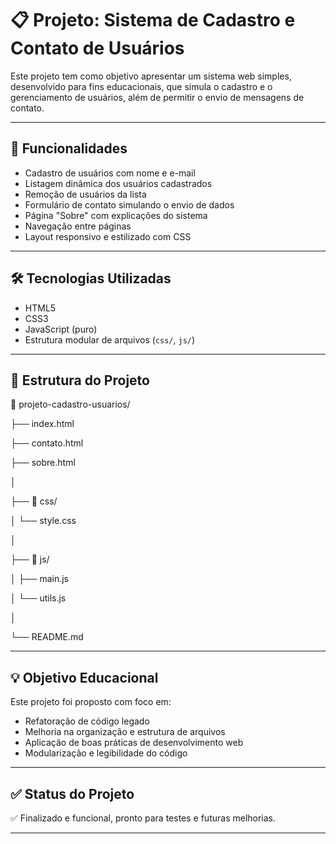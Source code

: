 # 📋 Projeto: Sistema de Cadastro e Contato de Usuários

Este projeto tem como objetivo apresentar um sistema web simples, desenvolvido para fins educacionais, que simula o cadastro e o gerenciamento de usuários, além de permitir o envio de mensagens de contato.

---

## 🚀 Funcionalidades

- Cadastro de usuários com nome e e-mail
- Listagem dinâmica dos usuários cadastrados
- Remoção de usuários da lista
- Formulário de contato simulando o envio de dados
- Página "Sobre" com explicações do sistema
- Navegação entre páginas
- Layout responsivo e estilizado com CSS

---

## 🛠️ Tecnologias Utilizadas

- HTML5
- CSS3
- JavaScript (puro)
- Estrutura modular de arquivos (`css/`, `js/`)

---

## 📂 Estrutura do Projeto

📁 projeto-cadastro-usuarios/

├── index.html

├── contato.html

├── sobre.html

│

├── 📁 css/

│   └── style.css

│

├── 📁 js/

│   ├── main.js

│   └── utils.js

│

└── README.md

---

## 💡 Objetivo Educacional

Este projeto foi proposto com foco em:
- Refatoração de código legado
- Melhoria na organização e estrutura de arquivos
- Aplicação de boas práticas de desenvolvimento web
- Modularização e legibilidade do código

---

## ✅ Status do Projeto

✅ Finalizado e funcional, pronto para testes e futuras melhorias.

---
